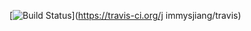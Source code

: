 [![Build Status](https://travis-ci.org/jimmysjiang/travis.svg?branch=master)](https://travis-ci.org/j    immysjiang/travis)
